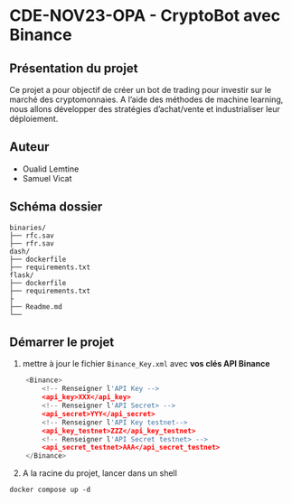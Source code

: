 # CDE-NOV23-OPA  - CryptoBot avec Binance

## Présentation du projet

Ce projet a pour objectif de créer un bot de trading pour investir sur le marché des cryptomonnaies. A l’aide des méthodes de machine learning, nous allons développer des stratégies d’achat/vente et industrialiser leur déploiement.

## Auteur

- Oualid Lemtine
- Samuel Vicat

## Schéma dossier

    binaries/
    ├── rfc.sav
    ├── rfr.sav
    dash/
    ├── dockerfile
    ├── requirements.txt
    flask/
    ├── dockerfile
    ├── requirements.txt
    ├
    ├── Readme.md
    └── 

## Démarrer le projet

1. mettre à jour le fichier `Binance_Key.xml` avec **vos clés API Binance**

``` python
    <Binance>
        <!-- Renseigner l'API Key -->
        <api_key>XXX</api_key>
        <!-- Renseigner l'API Secret> -->
        <api_secret>YYY</api_secret>
        <!-- Renseigner l'API Key testnet-->
        <api_key_testnet>ZZZ</api_key_testnet>
        <!-- Renseigner l'API Secret testnet> -->
        <api_secret_testnet>AAA</api_secret_testnet>
    </Binance> 
```

2. A la racine du projet, lancer dans un shell


 `docker compose up -d`
